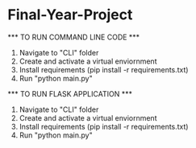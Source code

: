# Final-Year-Project

*** TO RUN COMMAND LINE CODE ***


1. Navigate to "CLI" folder
2. Create and activate a virtual enviornment
3. Install requirements (pip install -r requirements.txt)
3. Run "python main.py"

*** TO RUN FLASK APPLICATION ***

1. Navigate to "CLI" folder
2. Create and activate a virtual enviornment
3. Install requirements (pip install -r requirements.txt)
3. Run "python main.py"
